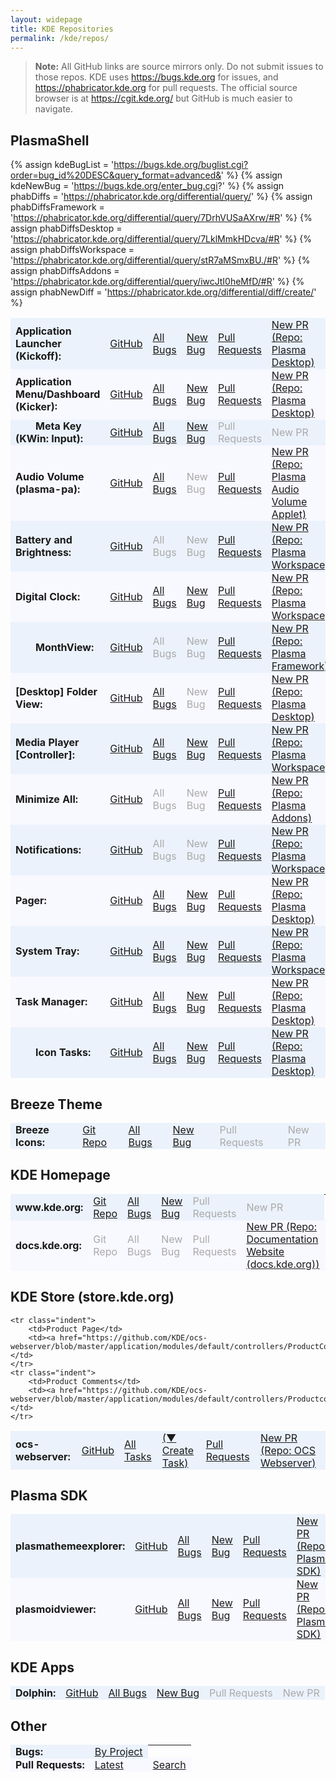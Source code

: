 ```yaml
---
layout: widepage
title: KDE Repositories
permalink: /kde/repos/
---
```


<style type="text/css">
.page-content .wrapper {
	max-width: -webkit-calc(100vw - (30px * 2));
	max-width: calc(100vw - (30px * 2));
}
.repolist td {
	padding: 0 0.5em;
	border-width: 0.1em 0;
	border-style: solid;
}
.repolist tr:nth-of-type(2n-1) td {
	background: #ebf2fb;
	border-color: #ebf2fb;
}
.repolist tr:nth-of-type(2n) td {
	background: #f8f8ff;
	border-color: #f8f8ff;
}
.repolist tr:nth-of-type(2n-1):hover td,
.repolist tr:nth-of-type(2n):hover td {
	border-color: #888;
}
.repolist td:nth-of-type(1) {
	font-weight: bold;
}
.repolist tr.indent td:nth-of-type(1):before {
	display: inline-block;
	content: "";
	width: 2em;
}
.repolist td:nth-of-type(1):after {
	content: ":";
}
.repolist td a:not([href]) {
	color: #aaa;
}
</style>


> **Note:** All GitHub links are source mirrors only. Do not submit issues to those repos. KDE uses <https://bugs.kde.org> for issues, and <https://phabricator.kde.org> for pull requests. The official source browser is at <https://cgit.kde.org/> but GitHub is much easier to navigate.

## PlasmaShell

{% assign kdeBugList = 'https://bugs.kde.org/buglist.cgi?order=bug_id%20DESC&query_format=advanced&' %}
{% assign kdeNewBug = 'https://bugs.kde.org/enter_bug.cgi?' %}
{% assign phabDiffs = 'https://phabricator.kde.org/differential/query/' %}
{% assign phabDiffsFramework = 'https://phabricator.kde.org/differential/query/7DrhVUSaAXrw/#R' %}
{% assign phabDiffsDesktop = 'https://phabricator.kde.org/differential/query/7LklMmkHDcva/#R' %}
{% assign phabDiffsWorkspace = 'https://phabricator.kde.org/differential/query/stR7aMSmxBU./#R' %}
{% assign phabDiffsAddons = 'https://phabricator.kde.org/differential/query/iwcJtI0heMfD/#R' %}
{% assign phabNewDiff = 'https://phabricator.kde.org/differential/diff/create/' %}

<table class="repolist">
	<tr>
		<td>Application Launcher (Kickoff)</td>
		<td><a href="https://github.com/KDE/plasma-desktop/blob/master/applets/kickoff/">GitHub</a></td>
		<td><a href="{{kdeBugList}}product=plasmashell&component=Application%20Launcher%20%28Kickoff%29&list_id=1406061">All Bugs</a></td>
		<td><a href="{{kdeNewBug}}product=plasmashell&component=Application%20Launcher%20%28Kickoff%29">New Bug</a></td>
		<td><a href="{{phabDiffsDesktop}}">Pull Requests</a></td>
		<td><a href="{{phabNewDiff}}">New PR (Repo: Plasma Desktop)</a></td>
	</tr>
	<tr>
		<td>Application Menu/Dashboard (Kicker)</td>
		<td><a href="https://github.com/KDE/plasma-desktop/blob/master/applets/kicker/">GitHub</a></td>
		<td><a href="{{kdeBugList}}product=plasmashell&component=Application%20Menu%20%28Kicker%29&list_id=1406061">All Bugs</a></td>
		<td><a href="{{kdeNewBug}}product=plasmashell&component=Application%20Menu%20%28Kicker%29">New Bug</a></td>
		<td><a href="{{phabDiffsDesktop}}">Pull Requests</a></td>
		<td><a href="{{phabNewDiff}}">New PR (Repo: Plasma Desktop)</a></td>
	</tr>
	<tr class="indent">
		<td>Meta Key (KWin: Input)</td>
		<td><a href="https://github.com/KDE/kwin/">GitHub</a></td>
		<td><a href="{{kdeBugList}}product=kwin&component=input&list_id=1432963">All Bugs</a></td>
		<td><a href="{{kdeNewBug}}product=kwin&component=input">New Bug</a></td>
		<td><a>Pull Requests</a></td>
		<td><a>New PR</a></td>
	</tr>
	<tr>
		<td>Audio Volume (plasma-pa)</td>
		<td><a href="https://github.com/KDE/plasma-pa">GitHub</a></td>
		<td><a href="{{kdeBugList}}product=plasma-pa&list_id=1406062">All Bugs</a></td>
		<td><a>New Bug</a></td>
		<td><a href="{{phabDiffs}}NlM7ES4ji2UX/#R">Pull Requests</a></td>
		<td><a href="{{phabNewDiff}}">New PR (Repo: Plasma Audio Volume Applet)</a></td>
	</tr>
	<tr>
		<td>Battery and Brightness</td>
		<td><a href="https://github.com/KDE/plasma-workspace/tree/master/applets/batterymonitor">GitHub</a></td>
		<td><a>All Bugs</a></td>
		<td><a>New Bug</a></td>
		<td><a href="{{phabDiffsWorkspace}}">Pull Requests</a></td>
		<td><a href="{{phabNewDiff}}">New PR (Repo: Plasma Workspace)</a></td>
	</tr>
	<tr>
		<td>Digital Clock</td>
		<td><a href="https://github.com/KDE/plasma-workspace/tree/master/applets/digital-clock">GitHub</a></td>
		<td><a href="{{kdeBugList}}product=plasmashell&component=Digital%20Clock&list_id=1406061">All Bugs</a></td>
		<td><a href="{{kdeNewBug}}product=plasmashell&component=Digital%20Clock">New Bug</a></td>
		<td><a href="{{phabDiffsWorkspace}}">Pull Requests</a></td>
		<td><a href="{{phabNewDiff}}">New PR (Repo: Plasma Workspace)</a></td>
	</tr>
	<tr class="indent">
		<td>MonthView</td>
		<td><a href="https://github.com/KDE/plasma-framework/tree/master/src/declarativeimports/calendar">GitHub</a></td>
		<td><a>All Bugs</a></td>
		<td><a>New Bug</a></td>
		<td><a href="{{phabDiffsFramework}}">Pull Requests</a></td>
		<td><a href="{{phabNewDiff}}">New PR (Repo: Plasma Framework)</a></td>
	</tr>
	<tr>
		<td>[Desktop] Folder View</td>
		<td><a href="https://github.com/KDE/plasma-desktop/tree/master/containments/desktop/">GitHub</a></td>
		<td><a href="{{kdeBugList}}product=plasmashell&component=Folder&list_id=1417574">All Bugs</a></td>
		<td><a>New Bug</a></td>
		<td><a href="{{phabDiffsDesktop}}">Pull Requests</a></td>
		<td><a href="{{phabNewDiff}}">New PR (Repo: Plasma Desktop)</a></td>
	</tr>
	<tr>
		<td>Media Player [Controller]</td>
		<td><a href="https://github.com/KDE/plasma-workspace/tree/master/applets/mediacontroller">GitHub</a></td>
		<td><a href="{{kdeBugList}}product=plasmashell&component=Media%20Player&list_id=1428170">All Bugs</a></td>
		<td><a href="{{kdeNewBug}}product=plasmashell&component=Media%20Player">New Bug</a></td>
		<td><a href="{{phabDiffsWorkspace}}">Pull Requests</a></td>
		<td><a href="{{phabNewDiff}}">New PR (Repo: Plasma Workspace)</a></td>
	</tr>
	<tr>
		<td>Minimize All</td>
		<td><a href="https://github.com/KDE/kdeplasma-addons/tree/master/applets/minimizeall">GitHub</a></td>
		<td><a>All Bugs</a></td>
		<td><a>New Bug</a></td>
		<td><a href="{{phabDiffsAddons}}">Pull Requests</a></td>
		<td><a href="{{phabNewDiff}}">New PR (Repo: Plasma Addons)</a></td>
	</tr>
	<tr>
		<td>Notifications</td>
		<td><a href="https://github.com/KDE/plasma-workspace/tree/master/applets/notifications">GitHub</a></td>
		<td><a>All Bugs</a></td>
		<td><a>New Bug</a></td>
		<td><a href="{{phabDiffsWorkspace}}">Pull Requests</a></td>
		<td><a href="{{phabNewDiff}}">New PR (Repo: Plasma Workspace)</a></td>
	</tr>
	<tr>
		<td>Pager</td>
		<td><a href="https://github.com/KDE/plasma-desktop/blob/master/applets/pager">GitHub</a></td>
		<td><a href="{{kdeBugList}}product=plasmashell&component=Pager&list_id=1411058">All Bugs</a></td>
		<td><a href="{{kdeNewBug}}product=plasmashell&component=Pager">New Bug</a></td>
		<td><a href="{{phabDiffsDesktop}}">Pull Requests</a></td>
		<td><a href="{{phabNewDiff}}">New PR (Repo: Plasma Desktop)</a></td>
	</tr>
	<tr>
		<td>System Tray</td>
		<td><a href="https://github.com/KDE/plasma-workspace/tree/master/applets/systemtray">GitHub</a></td>
		<td><a href="{{kdeBugList}}product=plasmashell&component=System%20Tray&list_id=1408524">All Bugs</a></td>
		<td><a href="{{kdeNewBug}}product=plasmashell&component=System%20Tray">New Bug</a></td>
		<td><a href="{{phabDiffsWorkspace}}">Pull Requests</a></td>
		<td><a href="{{phabNewDiff}}">New PR (Repo: Plasma Workspace)</a></td>
	</tr>
	<tr>
		<td>Task Manager</td>
		<td><a href="https://github.com/KDE/plasma-desktop/blob/master/applets/taskmanager">GitHub</a></td>
		<td><a href="{{kdeBugList}}product=plasmashell&component=Task%20Manager&list_id=1407534">All Bugs</a></td>
		<td><a href="{{kdeNewBug}}product=plasmashell&component=Task%20Manager">New Bug</a></td>
		<td><a href="{{phabDiffsDesktop}}">Pull Requests</a></td>
		<td><a href="{{phabNewDiff}}">New PR (Repo: Plasma Desktop)</a></td>
	</tr>
	<tr class="indent">
		<td>Icon Tasks</td>
		<td><a href="https://github.com/KDE/plasma-desktop/blob/master/applets/taskmanager">GitHub</a></td>
		<td><a href="{{kdeBugList}}product=plasmashell&component=Icons-only%20Task%20Manager&list_id=1407535">All Bugs</a></td>
		<td><a href="{{kdeNewBug}}product=plasmashell&component=Icons-only%20Task%20Manager">New Bug</a></td>
		<td><a href="{{phabDiffsDesktop}}">Pull Requests</a></td>
		<td><a href="{{phabNewDiff}}">New PR (Repo: Plasma Desktop)</a></td>
	</tr>
</table>


## Breeze Theme

<table class="repolist">
	<tr>
		<td>Breeze Icons</td>
		<td><a href="https://github.com/KDE/breeze-icons/">Git Repo</a></td>
		<td><a href="{{kdeBugList}}product=Breeze&component=icons&list_id=1436777">All Bugs</a></td>
		<td><a href="{{kdeNewBug}}product=Breeze&component=icons">New Bug</a></td>
		<td><a>Pull Requests</a></td>
		<td><a>New PR</a></td>
	</tr>
</table>


## KDE Homepage

<table class="repolist">
	<tr>
		<td>www.kde.org</td>
		<td><a href="https://cgit.kde.org/scratch/kvermette/www-aether.git/tree/">Git Repo</a></td>
		<td><a href="{{kdeBugList}}product=www.kde.org&component=general&list_id=1430354">All Bugs</a></td>
		<td><a href="{{kdeNewBug}}product=www.kde.org&component=general">New Bug</a></td>
		<td><a>Pull Requests</a></td>
		<td><a>New PR</a></td>
	</tr>
	<tr>
		<td>docs.kde.org</td>
		<td><a>Git Repo</a></td>
		<td><a>All Bugs</a></td>
		<td><a>New Bug</a></td>
		<td><a>Pull Requests</a></td>
		<td><a href="{{phabNewDiff}}">New PR (Repo: Documentation Website (docs.kde.org))</a></td>
		<td><a href="https://phabricator.kde.org/source/websites-docs-kde-org/">Phabricator</a></td>
	</tr>
</table>


## KDE Store (store.kde.org)

<table class="repolist">
	<tr>
		<td>ocs-webserver</td>
		<td><a href="https://github.com/KDE/ocs-webserver/tree/master/application/modules/default/controllers">GitHub</a></td>
		<td><a href="https://phabricator.kde.org/tag/kde_store/">All Tasks</a></td>
		<td><a href="https://phabricator.kde.org/tag/kde_store/">(▼ Create Task)</a></td>
		<td><a href="https://phabricator.kde.org/differential/query/6v0DIohqTbc6/#R">Pull Requests</a></td>
		<td><a href="{{phabNewDiff}}">New PR (Repo: OCS Webserver)</a></td>
	</tr>

	<tr class="indent">
		<td>Product Page</td>
		<td><a href="https://github.com/KDE/ocs-webserver/blob/master/application/modules/default/controllers/ProductController.php">GitHub</a></td>
	</tr>
	<tr class="indent">
		<td>Product Comments</td>
		<td><a href="https://github.com/KDE/ocs-webserver/blob/master/application/modules/default/controllers/ProductcommentController.php">GitHub</a></td>
	</tr>
</table>


## Plasma SDK

<table class="repolist">
	<tr>
		<td>plasmathemeexplorer</td>
		<td><a href="https://github.com/KDE/plasma-sdk/tree/master/themeexplorer">GitHub</a></td>
		<td><a href="{{kdeBugList}}product=Plasma%20SDK&component=plasmathemeexplorer&list_id=1433280">All Bugs</a></td>
		<td><a href="{{kdeNewBug}}product=Plasma%20SDK&component=plasmathemeexplorer">New Bug</a></td>
		<td><a href="{{phabDiffsDesktop}}">Pull Requests</a></td>
		<td><a href="{{phabNewDiff}}">New PR (Repo: Plasma SDK)</a></td>
	</tr>
	<tr>
		<td>plasmoidviewer</td>
		<td><a href="https://github.com/KDE/plasma-sdk/tree/master/plasmoidviewer">GitHub</a></td>
		<td><a href="{{kdeBugList}}product=Plasma%20SDK&component=plasmoidviewer&list_id=1422702">All Bugs</a></td>
		<td><a href="{{kdeNewBug}}product=Plasma%20SDK&component=plasmoidviewer">New Bug</a></td>
		<td><a href="{{phabDiffsDesktop}}">Pull Requests</a></td>
		<td><a href="{{phabNewDiff}}">New PR (Repo: Plasma SDK)</a></td>
	</tr>
</table>


## KDE Apps

<table class="repolist">
	<tr>
		<td>Dolphin</td>
		<td><a href="https://github.com/KDE/Dolphin">GitHub</a></td>
		<td><a href="{{kdeBugList}}product=dolphin&list_id=1431508">All Bugs</a></td>
		<td><a href="{{kdeNewBug}}product=dolphin">New Bug</a></td>
		<td><a>Pull Requests</a></td>
		<td><a>New PR</a></td>
	</tr>
</table>


## Other

<table class="repolist">
	<tr>
		<td>Bugs</td>
		<td><a href="https://bugs.kde.org/describecomponents.cgi">By Project</a></td>
	</tr>
	<tr>
		<td>Pull Requests</td>
		<td><a href="https://phabricator.kde.org/differential/query/all/">Latest</a></td>
		<td><a href="https://phabricator.kde.org/differential/query/advanced/">Search</a></td>
	</tr>
</table>
